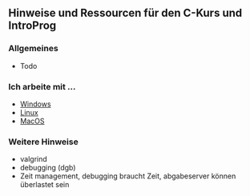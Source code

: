 ## Hinweise und Ressourcen für den C-Kurs und IntroProg

### Allgemeines
* Todo

### Ich arbeite mit ...

* [Windows](windows/windows.md)
* [Linux](linux.md)
* [MacOS](macos.md)

### Weitere Hinweise
* valgrind
* debugging (dgb)
* Zeit management, debugging braucht Zeit, abgabeserver können überlastet sein
